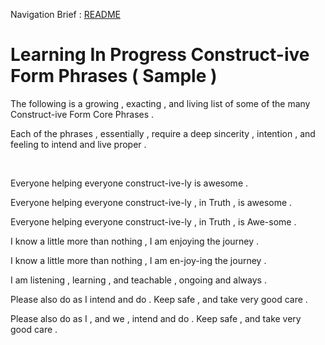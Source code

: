 Navigation Brief : [README](README.md)

# Learning In Progress Construct-ive Form Phrases ( Sample )

The following is a growing , exacting , and living list of some of the many Construct-ive Form Core Phrases .

Each of the phrases , essentially , require a deep sincerity , intention , and feeling to intend and live proper .

<br />

Everyone helping everyone construct-ive-ly is awesome .

Everyone helping everyone construct-ive-ly , in Truth , is awesome .

Everyone helping everyone construct-ive-ly , in Truth , is Awe-some .

I know a little more than nothing , I am enjoying the journey .

I know a little more than nothing , I am en-joy-ing the journey .

I am listening , learning , and teachable , ongoing and always .

Please also do as I intend and do . Keep safe , and take very good care .

Please also do as I , and we , intend and do . Keep safe , and take very good care .
